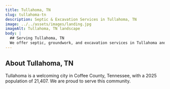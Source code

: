 ```yaml
---
title: Tullahoma, TN
slug: tullahoma-tn
description: Septic & Excavation Services in Tullahoma, TN
image: ../../assets/images/landing.jpg
imageAlt: Tullahoma, TN landscape
body: |
  ## Serving Tullahoma, TN
  We offer septic, groundwork, and excavation services in Tullahoma and the surrounding Coffee County region. Get in touch for a free estimate!
---
```


## About Tullahoma, TN
Tullahoma is a welcoming city in Coffee County, Tennessee, with a 2025 population of 21,407. We are proud to serve this community.
